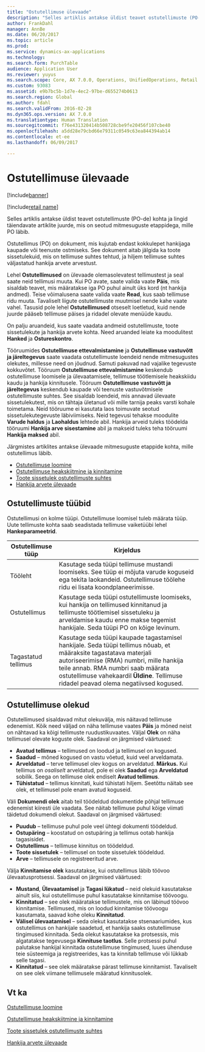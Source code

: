```yaml
---
title: "Ostutellimuse ülevaade"
description: "Selles artiklis antakse üldist teavet ostutellimuste (PO-de) kohta ja lingid täiendavate artiklite juurde, mis on seotud mitmesuguste etappidega, mille PO läbib."
author: FrankDahl
manager: AnnBe
ms.date: 06/20/2017
ms.topic: article
ms.prod: 
ms.service: dynamics-ax-applications
ms.technology: 
ms.search.form: PurchTable
audience: Application User
ms.reviewer: yuyus
ms.search.scope: Core, AX 7.0.0, Operations, UnifiedOperations, Retail
ms.custom: 93083
ms.assetid: e9b7bc5b-1d7e-4ec2-97be-d655274b0613
ms.search.region: Global
ms.author: fdahl
ms.search.validFrom: 2016-02-28
ms.dyn365.ops.version: AX 7.0.0
ms.translationtype: Human Translation
ms.sourcegitcommit: f76e431320414b508728cbe9fe20456f107cbe40
ms.openlocfilehash: a5dd28e79cbd66e79311c0549c63ea844394ab14
ms.contentlocale: et-ee
ms.lasthandoff: 06/09/2017

---
```


# <a name="purchase-order-overview"></a>Ostutellimuse ülevaade

[!include[banner](../includes/banner.md)]

[!include[retail name](../includes/retail-name.md)]


Selles artiklis antakse üldist teavet ostutellimuste (PO-de) kohta ja lingid täiendavate artiklite juurde, mis on seotud mitmesuguste etappidega, mille PO läbib.

Ostutellimus (PO) on dokument, mis kujutab endast kokkulepet hankijaga kaupade või teenuste ostmiseks. See dokument aitab jälgida ka toote sissetulekuid, mis on tellimuse suhtes tehtud, ja hiljem tellimuse suhtes väljastatud hankija arvete arvestust.  

Lehel **Ostutellimused** on ülevaade olemasolevatest tellimustest ja seal saate neid tellimusi muuta. Kui PO avate, saate valida vaate **Päis**, mis sisaldab teavet, mis määratakse iga PO puhul ainult üks kord (nt hankija andmed). Teise võimalusena saate valida vaate **Read**, kus saab tellimuse ridu muuta. Tavaliselt liigute ostutellimuste muutmisel nende kahe vaate vahel. Tasusid pole lehel **Ostutellimused** otseselt loetletud, kuid nende juurde pääseb tellimuse päises ja ridadel olevate menüüde kaudu.  

On palju aruandeid, kus saate vaadata andmeid ostutellimuste, toote sissetulekute ja hankija arvete kohta. Need aruanded leiate ka moodulitest **Hanked** ja **Ostureskontro**.  

Tööruumides **Ostutellimuse ettevalmistamine** ja **Ostutellimuse vastuvõtt ja järeltegevus** saate vaadata ostutellimuste loendeid nende mitmesugustes olekutes, millesse need on jõudnud. Samuti pakuvad nad vajalike tegevuste kokkuvõtet. Tööruum **Ostutellimuse ettevalmistamine** keskendub ostutellimuse loomisele ja ülevaatamisele, tellimuse töötlemisele heakskiidu kaudu ja hankija kinnitusele. Tööruum **Ostutellimuse vastuvõtt ja järeltegevus** keskendub kaupade või teenuste vastuvõtmisele ostutellimuste suhtes. See sisaldab loendeid, mis annavad ülevaate sissetulekutest, mis on tähtaja ületanud või mille tarnija peaks varsti kohale toimetama. Neid tööruume ei kasutata laos toimuvate seotud sissetulekutegevuste läbiviimiseks. Neid tegevusi tehakse moodulite **Varude haldus** ja **Laohaldus** lehtede abil. Hankija arveid tuleks töödelda tööruumi **Hankija arve sisestamine** abil ja makseid tuleks teha tööruumi **Hankija maksed** abil.  

Järgmistes artiklites antakse ülevaade mitmesuguste etappide kohta, mille ostutellimus läbib.

-   [Ostutellimuse loomine](purchase-order-creation.md)
-   [Ostutellimuse heakskiitmine ja kinnitamine](purchase-order-approval-confirmation.md)
-   [Toote sissetulek ostutellimuste suhtes](product-receipt-against-purchase-orders.md)
-   [Hankija arvete ülevaade](/dynamics365/unified-operations/financials/accounts-payable/vendor-invoices-overview)

## <a name="types-of-purchase-orders"></a>Ostutellimuste tüübid
Ostutellimusi on kolme tüüpi. Ostutellimuse loomisel tuleb määrata tüüp. Uute tellimuste kohta saab seadistada tellimuse vaiketüübi lehel **Hankeparameetrid**.

| Ostutellimuse tüüp        | Kirjeldus                                                                                                                                                                                                                                                                           |
|----------------|---------------------------------------------------------------------------------------------------------------------------------------------------------------------------------------------------------------------------------------------------------------------------------------|
| Tööleht        | Kasutage seda tüüpi tellimuse mustandi loomiseks. See tüüp ei mõjuta varude koguseid ega tekita laokandeid. Ostutellimuse töölehe ridu ei lisata koondplaneerimisse.                                                                                                       |
| Ostutellimus | Kasutage seda tüüpi ostutellimuste loomiseks, kui hankija on tellimused kinnitanud ja tellimuste töötlemisel sissetuleku ja arveldamise kaudu enne makse tegemist hankijale. Seda tüüpi PO on kõige levinum.                                                                          |
| Tagastatud tellimus | Kasutage seda tüüpi kaupade tagastamisel hankijale. Seda tüüpi tellimus nõuab, et määraksite tagastatava materjali autoriseerimise (RMA) numbri, mille hankija teile annab. RMA numbri saab määrata ostutellimuse vahekaardil **Üldine**. Tellimuse ridadel peavad olema negatiivsed kogused. |

## <a name="purchase-order-statuses"></a>Ostutellimuse olekud
Ostutellimused sisaldavad mitut olekuvälja, mis näitavad tellimuse edenemist. Kõik need väljad on näha tellimuse vaates **Päis** ja mõned neist on nähtavad ka kõigi tellimuste ruudustikuvaates. Väljal **Olek** on näha tellimusel olevate koguste olek. Saadaval on järgmised väärtused:

-   **Avatud tellimus** – tellimused on loodud ja tellimusel on kogused.
-   **Saadud** – mõned kogused on vastu võetud, kuid veel arveldamata.
-   **Arveldatud** – terve tellimusel olev kogus on arveldatud. **Märkus.** Kui tellimus on *osaliselt* arveldatud, pole ei olek **Saadud** ega **Arveldatud** sobilik. Seega on tellimuse olek endiselt **Avatud tellimus**.
-   **Tühistatud** – tellimus kinnitati, kuid tühistati hiljem. Seetõttu näitab see olek, et tellimusel pole enam avatud koguseid.

Väli **Dokumendi olek** aitab teil töödeldud dokumentide põhjal tellimuse edenemist kiiresti üle vaadata. See näitab tellimuse puhul kõige viimati täidetud dokumendi olekut. Saadaval on järgmised väärtused:

-   **Puudub** – tellimuse puhul pole veel ühtegi dokumenti töödeldud.
-   **Ostupäring** – koostatud on ostupäring ja tellimus ootab hankija tagasisidet.
-   **Ostutellimus** – tellimuse kinnitus on töödeldud.
-   **Toote sissetulek** – tellimusel on toote sissetulek töödeldud.
-   **Arve** – tellimusele on registreeritud arve.

Välja **Kinnitamise olek** kasutatakse, kui ostutellimus läbib töövoo ülevaatusprotsessi. Saadaval on järgmised väärtused:

-   **Mustand**, **Ülevaatamisel** ja **Tagasi lükatud** – neid olekuid kasutatakse ainult siis, kui ostutellimuse puhul kasutatakse kinnitamise töövoogu.
-   **Kinnitatud** – see olek määratakse tellimustele, mis on läbinud töövoo kinnitamise. Tellimused, mis on loodud kinnitamise töövoogu kasutamata, saavad kohe oleku **Kinnitatud**.
-   **Välisel ülevaatamisel** – seda olekut kasutatakse stsenaariumides, kus ostutellimus on hankijale saadetud, et hankija saaks ostutellimuse tingimused kinnitada. Seda olekut kasutatakse ka protsessis, mis algatatakse tegevusega **Kinnituse taotlus**. Selle protsessi puhul palutakse hankijal kinnitada ostutellimuse tingimused, luues ühenduse teie süsteemiga ja registreerides, kas ta kinnitab tellimuse või lükkab selle tagasi.
-   **Kinnitatud** – see olek määratakse pärast tellimuse kinnitamist. Tavaliselt on see olek viimane tellimusele määratud kinnitusolek.


<a name="see-also"></a>Vt ka
--------

[Ostutellimuse loomine](purchase-order-creation.md)

[Ostutellimuse heakskiitmine ja kinnitamine](purchase-order-approval-confirmation.md)

[Toote sissetulek ostutellimuste suhtes](product-receipt-against-purchase-orders.md)

[Hankija arvete ülevaade](/dynamics365/unified-operations/financials/accounts-payable/vendor-invoices-overview)




